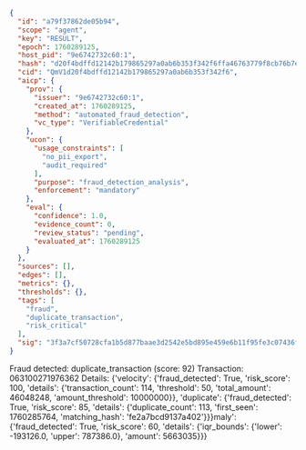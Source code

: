 ```json
{
  "id": "a79f37862de05b94",
  "scope": "agent",
  "key": "RESULT",
  "epoch": 1760289125,
  "host_pid": "9e6742732c60:1",
  "hash": "d20f4bdffd12142b179865297a0ab6b353f342f6ffa46763779f8cb76b7e36bd",
  "cid": "QmV1d20f4bdffd12142b179865297a0ab6b353f342f6",
  "aicp": {
    "prov": {
      "issuer": "9e6742732c60:1",
      "created_at": 1760289125,
      "method": "automated_fraud_detection",
      "vc_type": "VerifiableCredential"
    },
    "ucon": {
      "usage_constraints": [
        "no_pii_export",
        "audit_required"
      ],
      "purpose": "fraud_detection_analysis",
      "enforcement": "mandatory"
    },
    "eval": {
      "confidence": 1.0,
      "evidence_count": 0,
      "review_status": "pending",
      "evaluated_at": 1760289125
    }
  },
  "sources": [],
  "edges": [],
  "metrics": {},
  "thresholds": {},
  "tags": [
    "fraud",
    "duplicate_transaction",
    "risk_critical"
  ],
  "sig": "3f3a7cf50728cfa1b5d877baae3d2542e5bd895e459e6b11f95fe3c07436fd8f"
}
```

Fraud detected: duplicate_transaction (score: 92)
Transaction: 063100271976362
Details: {'velocity': {'fraud_detected': True, 'risk_score': 100, 'details': {'transaction_count': 114, 'threshold': 50, 'total_amount': 46048248, 'amount_threshold': 10000000}}, 'duplicate': {'fraud_detected': True, 'risk_score': 85, 'details': {'duplicate_count': 113, 'first_seen': 1760285764, 'matching_hash': 'fe2a7bcd9137a402'}}}maly': {'fraud_detected': True, 'risk_score': 60, 'details': {'iqr_bounds': {'lower': -193126.0, 'upper': 787386.0}, 'amount': 5663035}}}